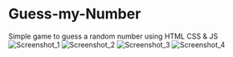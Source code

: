 # Guess-my-Number
Simple game to guess a random number using HTML CSS &amp; JS
![Screenshot_1](https://github.com/gustavommcv/Guess-my-Number/assets/88604190/f6a27255-2ef0-41ed-829f-fd69b709235d)
![Screenshot_2](https://github.com/gustavommcv/Guess-my-Number/assets/88604190/54afe348-95aa-4bef-adae-8b215b032bdd)
![Screenshot_3](https://github.com/gustavommcv/Guess-my-Number/assets/88604190/b22f2e9c-5356-4392-b81f-3d0f4c4e7010)
![Screenshot_4](https://github.com/gustavommcv/Guess-my-Number/assets/88604190/304ec496-f9b1-4a1e-b48b-329f53ab752b)
